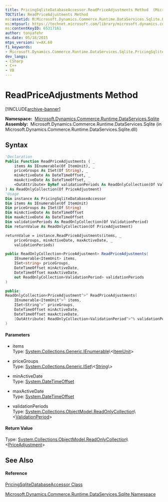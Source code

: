 ```yaml
---
title: PricingSqliteDatabaseAccessor.ReadPriceAdjustments Method  (Microsoft.Dynamics.Commerce.Runtime.DataServices.Sqlite)
TOCTitle: ReadPriceAdjustments Method
ms:assetid: M:Microsoft.Dynamics.Commerce.Runtime.DataServices.Sqlite.PricingSqliteDatabaseAccessor.ReadPriceAdjustments(System.Collections.Generic.IEnumerable{Microsoft.Dynamics.Commerce.Runtime.DataModel.ItemUnit},System.Collections.Generic.ISet{System.String},System.DateTimeOffset,System.DateTimeOffset,System.Collections.ObjectModel.ReadOnlyCollection{Microsoft.Dynamics.Commerce.Runtime.DataModel.ValidationPeriod}@)
ms:mtpsurl: https://technet.microsoft.com/library/microsoft.dynamics.commerce.runtime.dataservices.sqlite.pricingsqlitedatabaseaccessor.readpriceadjustments(v=AX.60)
ms:contentKeyID: 65317161
author: tonyafehr
ms.date: 05/18/2015
mtps_version: v=AX.60
f1_keywords:
- Microsoft.Dynamics.Commerce.Runtime.DataServices.Sqlite.PricingSqliteDatabaseAccessor.ReadPriceAdjustments
dev_langs:
- CSharp
- C++
- VB
---
```


# ReadPriceAdjustments Method


[!INCLUDE[archive-banner](includes/archive-banner.md)]

**Namespace:**  [Microsoft.Dynamics.Commerce.Runtime.DataServices.Sqlite](microsoft-dynamics-commerce-runtime-dataservices-sqlite-namespace.md)  
**Assembly:**  Microsoft.Dynamics.Commerce.Runtime.DataServices.Sqlite (in Microsoft.Dynamics.Commerce.Runtime.DataServices.Sqlite.dll)

## Syntax

``` vb
'Declaration
Public Function ReadPriceAdjustments ( _
    items As IEnumerable(Of ItemUnit), _
    priceGroups As ISet(Of String), _
    minActiveDate As DateTimeOffset, _
    maxActiveDate As DateTimeOffset, _
    <OutAttribute> ByRef validationPeriods As ReadOnlyCollection(Of ValidationPeriod) _
) As ReadOnlyCollection(Of PriceAdjustment)
'Usage
Dim instance As PricingSqliteDatabaseAccessor
Dim items As IEnumerable(Of ItemUnit)
Dim priceGroups As ISet(Of String)
Dim minActiveDate As DateTimeOffset
Dim maxActiveDate As DateTimeOffset
Dim validationPeriods As ReadOnlyCollection(Of ValidationPeriod)
Dim returnValue As ReadOnlyCollection(Of PriceAdjustment)

returnValue = instance.ReadPriceAdjustments(items, _
    priceGroups, minActiveDate, maxActiveDate, _
    validationPeriods)
```

``` csharp
public ReadOnlyCollection<PriceAdjustment> ReadPriceAdjustments(
    IEnumerable<ItemUnit> items,
    ISet<string> priceGroups,
    DateTimeOffset minActiveDate,
    DateTimeOffset maxActiveDate,
    out ReadOnlyCollection<ValidationPeriod> validationPeriods
)
```

``` c++
public:
ReadOnlyCollection<PriceAdjustment^>^ ReadPriceAdjustments(
    IEnumerable<ItemUnit^>^ items, 
    ISet<String^>^ priceGroups, 
    DateTimeOffset minActiveDate, 
    DateTimeOffset maxActiveDate, 
    [OutAttribute] ReadOnlyCollection<ValidationPeriod^>^% validationPeriods
)
```

#### Parameters

  - items  
    Type: [System.Collections.Generic.IEnumerable](https://technet.microsoft.com/library/9eekhta0\(v=ax.60\))\<[ItemUnit](itemunit-class-microsoft-dynamics-commerce-runtime-datamodel.md)\>  

<!-- end list -->

  - priceGroups  
    Type: [System.Collections.Generic.ISet](https://technet.microsoft.com/library/dd412081\(v=ax.60\))\<[String](https://technet.microsoft.com/library/s1wwdcbf\(v=ax.60\))\>  

<!-- end list -->

  - minActiveDate  
    Type: [System.DateTimeOffset](https://technet.microsoft.com/library/bb341783\(v=ax.60\))  

<!-- end list -->

  - maxActiveDate  
    Type: [System.DateTimeOffset](https://technet.microsoft.com/library/bb341783\(v=ax.60\))  

<!-- end list -->

  - validationPeriods  
    Type: [System.Collections.ObjectModel.ReadOnlyCollection](https://technet.microsoft.com/library/ms132474\(v=ax.60\))\<[ValidationPeriod](validationperiod-class-microsoft-dynamics-commerce-runtime-datamodel.md)\>  

#### Return Value

Type: [System.Collections.ObjectModel.ReadOnlyCollection](https://technet.microsoft.com/library/ms132474\(v=ax.60\))\<[PriceAdjustment](priceadjustment-class-microsoft-dynamics-commerce-runtime-datamodel.md)\>  

## See Also

#### Reference

[PricingSqliteDatabaseAccessor Class](pricingsqlitedatabaseaccessor-class-microsoft-dynamics-commerce-runtime-dataservices-sqlite.md)

[Microsoft.Dynamics.Commerce.Runtime.DataServices.Sqlite Namespace](microsoft-dynamics-commerce-runtime-dataservices-sqlite-namespace.md)

